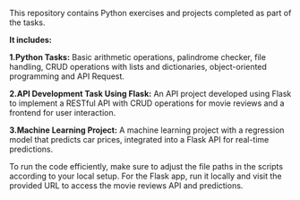 This repository contains Python exercises and projects completed as part of the tasks.

**It includes:**

**1.Python Tasks:**
Basic arithmetic operations, palindrome checker, file handling, CRUD operations with lists and dictionaries, object-oriented programming and API Request.

**2.API Development Task Using Flask:**
An API project developed using Flask to implement a RESTful API with CRUD operations for movie reviews and a frontend for user interaction.
   
**3.Machine Learning Project:** 
A machine learning project with a regression model that predicts car prices, integrated into a Flask API for real-time predictions.


To run the code efficiently, make sure to adjust the file paths in the scripts according to your local setup.
For the Flask app, run it locally and visit the provided URL to access the movie reviews API and predictions.
